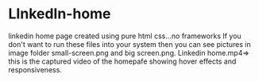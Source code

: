 # LInkedIn-home
linkedin home page created using pure html css...no frameworks
If you don't want to run these files into your system then you can see pictures in 
image folder small-screen.png and big screen.png.
Linkedin home.mp4=> this is the  captured video of the homepafe showing hover effects and responsiveness.